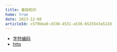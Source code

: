 ```yaml
---
title: 基础知识
home: true
date: 2023-12-08
articleId: c579bba0-d338-4531-a536-6525543a522d
---
```


- [字符编码](chars.md)
- [http](http.md)
